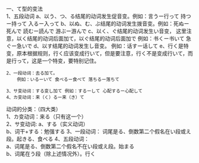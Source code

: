   一、て型的变法  
	1、五段动词 
		a、以う、つ、る结尾的动词发生促音变。例如：言うー行って 持つー持って 入るー入って 
		b、以ぬ、む、ぶ结尾的动词发生拨音变。例如：死ぬー死んで 読むー読んで 游ぶー游んで 
		c、以く、ぐ结尾的动词发生い音变，
			这里注意，以く结尾的动词后面加て，以ぐ结尾的动词后面加で 例如：书くー书いて 急ぐー急いで 
		d、以す结尾的动词发生し音变。 
			例如：话すー话して e、行く是特变，原本根据规则，行く应该变成行いて，但是要注意，行く不是变成行いて，而是行って，这是一个特变，要特别记住。 
			
	2、一段动词：去る加て。 
		例如：いるーいて 食べるー食べて 落ちるー落ちて 
	
	3、サ变动词：する变し加て 例如：するーして 心配するー心配して 
	4、カ变动词：来（く）るー来（き）て
	
	
	
	
	
动词的分类：（四大类）  
	1、カ变动词：来る（只有这一个）  
	2、サ变动词: 
		a、する（实义动词）       
		b、词干+する：勉强する 
	3、一段动词：
		词尾是る、倒数第二个假名在い段或え段。起きる、食べる 
	4、五段动词：   
		a、词尾是る、倒数第二个假名不在い段或え段。始まる                 
		b、词尾在う段（除上述情况外）。行く 